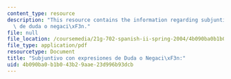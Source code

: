 ```yaml
---
content_type: resource
description: "This resource contains the information regarding subjuntivo con expresiones\
  \ de duda o negaci\xF3n."
file: null
file_location: /coursemedia/21g-702-spanish-ii-spring-2004/4b090ba0b1b043b29aae23d996b93dcb_MIT21G_702S04_33sub.pdf
file_type: application/pdf
resourcetype: Document
title: "Subjuntivo con expresiones de Duda o Negaci\xF3n:"
uid: 4b090ba0-b1b0-43b2-9aae-23d996b93dcb
---
```

